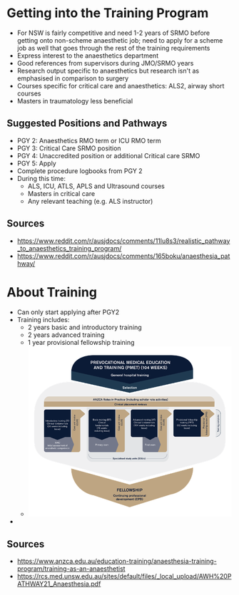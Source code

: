 # Getting into the Training Program
- For NSW is fairly competitive and need 1-2 years of SRMO before getting onto non-scheme anaesthetic job; need to apply for a scheme job as well that goes through the rest of the training requirements
- Express interest to the anaesthetics department
- Good references from supervisors during JMO/SRMO years
- Research output specific to anaesthetics but research isn't as emphasised in comparison to surgery
- Courses specific for critical care and anaesthetics: ALS2, airway short courses
- Masters in traumatology less beneficial
## Suggested Positions and Pathways
- PGY 2: Anaesthetics RMO term or ICU RMO term
- PGY 3: Critical Care SRMO position
- PGY 4: Unaccredited position or additional Critical care SRMO
- PGY 5: Apply
- Complete procedure logbooks from PGY 2
- During this time:
	- ALS, ICU, ATLS, APLS and Ultrasound courses
	- Masters in critical care
	- Any relevant teaching (e.g. ALS instructor)
## Sources
- https://www.reddit.com/r/ausjdocs/comments/11lu8s3/realistic_pathway_to_anaesthetics_training_program/
- https://www.reddit.com/r/ausjdocs/comments/165boku/anaesthesia_pathway/
# About Training
- Can only start applying after PGY2
- Training includes:
	- 2 years basic and introductory training
	- 2 years advanced training
	- 1 year provisional fellowship training
	- ![](Attachments/Pasted%20image%2020241204222908.png)
- 
## Sources
- https://www.anzca.edu.au/education-training/anaesthesia-training-program/training-as-an-anaesthetist
- https://rcs.med.unsw.edu.au/sites/default/files/_local_upload/AWH%20PATHWAY21_Anaesthesia.pdf